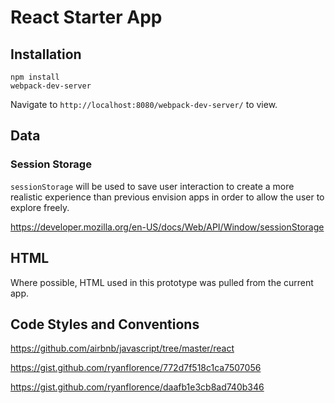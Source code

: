 # React Starter App

## Installation

```
npm install
webpack-dev-server
```

Navigate to `http://localhost:8080/webpack-dev-server/` to view.

## Data

### Session Storage

`sessionStorage` will be used to save user interaction to create a more realistic experience than previous envision apps in order to allow the user to explore freely.

https://developer.mozilla.org/en-US/docs/Web/API/Window/sessionStorage

## HTML

Where possible, HTML used in this prototype was pulled from the current app.

## Code Styles and Conventions

https://github.com/airbnb/javascript/tree/master/react

https://gist.github.com/ryanflorence/772d7f518c1ca7507056

https://gist.github.com/ryanflorence/daafb1e3cb8ad740b346

